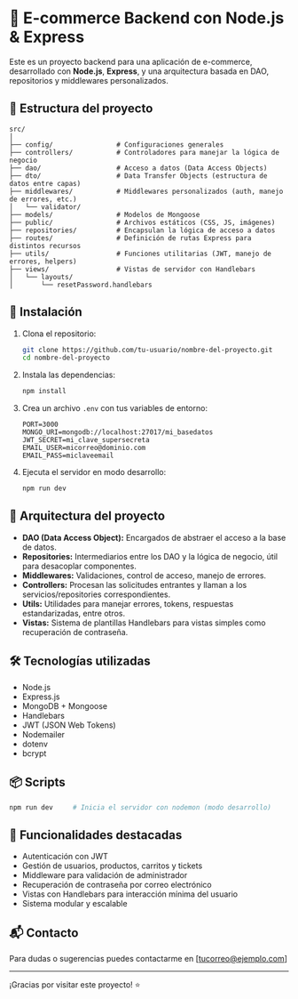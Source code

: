 # 🛒 E-commerce Backend con Node.js & Express

Este es un proyecto backend para una aplicación de e-commerce, desarrollado con **Node.js**, **Express**, y una arquitectura basada en DAO, repositorios y middlewares personalizados.

## 📁 Estructura del proyecto

```
src/
│
├── config/                # Configuraciones generales
├── controllers/           # Controladores para manejar la lógica de negocio
├── dao/                   # Acceso a datos (Data Access Objects)
├── dto/                   # Data Transfer Objects (estructura de datos entre capas)
├── middlewares/           # Middlewares personalizados (auth, manejo de errores, etc.)
│   └── validator/
├── models/                # Modelos de Mongoose
├── public/                # Archivos estáticos (CSS, JS, imágenes)
├── repositories/          # Encapsulan la lógica de acceso a datos
├── routes/                # Definición de rutas Express para distintos recursos
├── utils/                 # Funciones utilitarias (JWT, manejo de errores, helpers)
├── views/                 # Vistas de servidor con Handlebars
│   └── layouts/
│       └── resetPassword.handlebars
```

## 🚀 Instalación

1. Clona el repositorio:
   ```bash
   git clone https://github.com/tu-usuario/nombre-del-proyecto.git
   cd nombre-del-proyecto
   ```

2. Instala las dependencias:
   ```bash
   npm install
   ```

3. Crea un archivo `.env` con tus variables de entorno:
   ```env
   PORT=3000
   MONGO_URI=mongodb://localhost:27017/mi_basedatos
   JWT_SECRET=mi_clave_supersecreta
   EMAIL_USER=micorreo@dominio.com
   EMAIL_PASS=miclaveemail
   ```

4. Ejecuta el servidor en modo desarrollo:
   ```bash
   npm run dev
   ```

## 🧠 Arquitectura del proyecto

- **DAO (Data Access Object):** Encargados de abstraer el acceso a la base de datos.
- **Repositories:** Intermediarios entre los DAO y la lógica de negocio, útil para desacoplar componentes.
- **Middlewares:** Validaciones, control de acceso, manejo de errores.
- **Controllers:** Procesan las solicitudes entrantes y llaman a los servicios/repositories correspondientes.
- **Utils:** Utilidades para manejar errores, tokens, respuestas estandarizadas, entre otros.
- **Vistas:** Sistema de plantillas Handlebars para vistas simples como recuperación de contraseña.

## 🛠 Tecnologías utilizadas

- Node.js
- Express.js
- MongoDB + Mongoose
- Handlebars
- JWT (JSON Web Tokens)
- Nodemailer
- dotenv
- bcrypt

## 📦 Scripts

```bash
npm run dev     # Inicia el servidor con nodemon (modo desarrollo)
```

## 🔐 Funcionalidades destacadas

- Autenticación con JWT
- Gestión de usuarios, productos, carritos y tickets
- Middleware para validación de administrador
- Recuperación de contraseña por correo electrónico
- Vistas con Handlebars para interacción mínima del usuario
- Sistema modular y escalable

## 📬 Contacto

Para dudas o sugerencias puedes contactarme en [tucorreo@ejemplo.com]

---

¡Gracias por visitar este proyecto! ⭐

